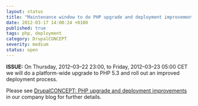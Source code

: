 ```yaml
---
layout: status
title: "Maintenance window to do PHP upgrade and deployment improvements"
date: 2012-03-17 14:00:24 +0100
published: true
tags: php, deployment
category: DrupalCONCEPT
severity: medium
status: open
---
```


**ISSUE:** On Thursday, 2012–03–22 23:00, to Friday, 2012–03–23 05:00 CET we will do a platform-wide upgrade to PHP 5.3 and roll out an improved deployment process.

Please see [DrupalCONCEPT: PHP upgrade and deployment improvements](http://www.freistil.it/2012/03/drupalconcept-php-upgrade-and-deployment-improvements/) in our company blog for further details.